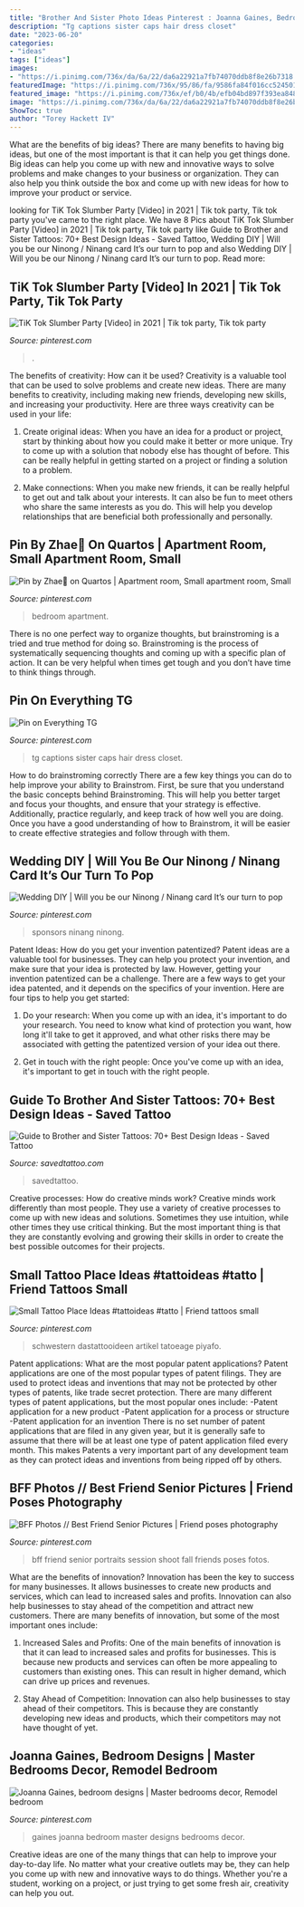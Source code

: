 ```yaml
---
title: "Brother And Sister Photo Ideas Pinterest : Joanna Gaines, Bedroom Designs"
description: "Tg captions sister caps hair dress closet"
date: "2023-06-20"
categories:
- "ideas"
tags: ["ideas"]
images:
- "https://i.pinimg.com/736x/da/6a/22/da6a22921a7fb74070ddb8f8e26b7318.jpg"
featuredImage: "https://i.pinimg.com/736x/95/86/fa/9586fa84f016cc52450135e54fc6166e.jpg"
featured_image: "https://i.pinimg.com/736x/ef/b0/4b/efb04bd897f393ea848a159f3a387ca5.jpg"
image: "https://i.pinimg.com/736x/da/6a/22/da6a22921a7fb74070ddb8f8e26b7318.jpg"
ShowToc: true
author: "Torey Hackett IV"
---
```



What are the benefits of big ideas?
There are many benefits to having big ideas, but one of the most important is that it can help you get things done. Big ideas can help you come up with new and innovative ways to solve problems and make changes to your business or organization. They can also help you think outside the box and come up with new ideas for how to improve your product or service.

	

		
looking for TiK Tok Slumber Party [Video] in 2021 | Tik tok party, Tik tok party you've came to the right place. We have 8 Pics about TiK Tok Slumber Party [Video] in 2021 | Tik tok party, Tik tok party like Guide to Brother and Sister Tattoos: 70+ Best Design Ideas - Saved Tattoo, Wedding DIY | Will you be our Ninong / Ninang card It’s our turn to pop and also Wedding DIY | Will you be our Ninong / Ninang card It’s our turn to pop. Read more:
		
    
## TiK Tok Slumber Party [Video] In 2021 | Tik Tok Party, Tik Tok Party

<img loading=lazy src="https://i.pinimg.com/736x/da/6a/22/da6a22921a7fb74070ddb8f8e26b7318.jpg" onerror="this.onerror=null;this.src='https://tse2.mm.bing.net/th?id=OIP.zY0G0_Mq7MJvIklD91-s7wHaNK&amp;pid=15.1';" alt="TiK Tok Slumber Party [Video] in 2021 | Tik tok party, Tik tok party">

_Source: pinterest.com_

>. 

	

The benefits of creativity: How can it be used?
Creativity is a valuable tool that can be used to solve problems and create new ideas. There are many benefits to creativity, including making new friends, developing new skills, and increasing your productivity. Here are three ways creativity can be used in your life: 
1. Create original ideas: When you have an idea for a product or project, start by thinking about how you could make it better or more unique. Try to come up with a solution that nobody else has thought of before. This can be really helpful in getting started on a project or finding a solution to a problem.

2. Make connections: When you make new friends, it can be really helpful to get out and talk about your interests. It can also be fun to meet others who share the same interests as you do. This will help you develop relationships that are beneficial both professionally and personally.

    
## Pin By Zhae🖤 On Quartos | Apartment Room, Small Apartment Room, Small

<img loading=lazy src="https://i.pinimg.com/736x/ef/b0/4b/efb04bd897f393ea848a159f3a387ca5.jpg" onerror="this.onerror=null;this.src='https://tse1.mm.bing.net/th?id=OIP.oSrDWljtnF21B_UGial8mQHaJ4&amp;pid=15.1';" alt="Pin by Zhae🖤 on Quartos | Apartment room, Small apartment room, Small">

_Source: pinterest.com_

>bedroom apartment. 

	

There is no one perfect way to organize thoughts, but brainstroming is a tried and true method for doing so. Brainstroming is the process of systematically sequencing thoughts and coming up with a specific plan of action. It can be very helpful when times get tough and you don’t have time to think things through.

    
## Pin On Everything TG

<img loading=lazy src="https://i.pinimg.com/736x/95/86/fa/9586fa84f016cc52450135e54fc6166e.jpg" onerror="this.onerror=null;this.src='https://tse1.mm.bing.net/th?id=OIP.Q_fR_R3m2-twchhgziAfWgHaLG&amp;pid=15.1';" alt="Pin on Everything TG">

_Source: pinterest.com_

>tg captions sister caps hair dress closet. 

	

How to do brainstroming correctly
There are a few key things you can do to help improve your ability to Brainstrom. First, be sure that you understand the basic concepts behind Brainstroming. This will help you better target and focus your thoughts, and ensure that your strategy is effective. Additionally, practice regularly, and keep track of how well you are doing. Once you have a good understanding of how to Brainstrom, it will be easier to create effective strategies and follow through with them.

    
## Wedding DIY | Will You Be Our Ninong / Ninang Card It’s Our Turn To Pop

<img loading=lazy src="https://i.pinimg.com/736x/a9/77/bd/a977bda3522fe8d7f7d133de0ef65e69.jpg" onerror="this.onerror=null;this.src='https://tse4.mm.bing.net/th?id=OIP.6aDV0i-ghDoh6Ef3i6FnVAHaPq&amp;pid=15.1';" alt="Wedding DIY | Will you be our Ninong / Ninang card It’s our turn to pop">

_Source: pinterest.com_

>sponsors ninang ninong. 

	

Patent Ideas: How do you get your invention patentized?
Patent ideas are a valuable tool for businesses. They can help you protect your invention, and make sure that your idea is protected by law. However, getting your invention patentized can be a challenge. There are a few ways to get your idea patented, and it depends on the specifics of your invention. Here are four tips to help you get started: 
1. Do your research: When you come up with an idea, it's important to do your research. You need to know what kind of protection you want, how long it'll take to get it approved, and what other risks there may be associated with getting the patentized version of your idea out there. 

2. Get in touch with the right people: Once you've come up with an idea, it's important to get in touch with the right people.

    
## Guide To Brother And Sister Tattoos: 70+ Best Design Ideas - Saved Tattoo

<img loading=lazy src="https://www.savedtattoo.com/wp-content/uploads/2021/06/Compass-Brother-and-Sister-Tattoos-2-768x768.jpg" onerror="this.onerror=null;this.src='https://tse4.mm.bing.net/th?id=OIP.xs164btWppAzRXXsGyZ5RgHaHa&amp;pid=15.1';" alt="Guide to Brother and Sister Tattoos: 70+ Best Design Ideas - Saved Tattoo">

_Source: savedtattoo.com_

>savedtattoo. 

	

Creative processes: How do creative minds work?
Creative minds work differently than most people. They use a variety of creative processes to come up with new ideas and solutions. Sometimes they use intuition, while other times they use critical thinking. But the most important thing is that they are constantly evolving and growing their skills in order to create the best possible outcomes for their projects.

    
## Small Tattoo Place Ideas #tattoideas #tatto | Friend Tattoos Small

<img loading=lazy src="https://i.pinimg.com/736x/59/e0/31/59e031353c2fa7aba87042b87f585b23.jpg" onerror="this.onerror=null;this.src='https://tse1.mm.bing.net/th?id=OIP.UuPP3qummn1OQZ9etALy5gAAAA&amp;pid=15.1';" alt="Small Tattoo Place Ideas #tattoideas #tatto | Friend tattoos small">

_Source: pinterest.com_

>schwestern dastattooideen artikel tatoeage piyafo. 

	

Patent applications: What are the most popular patent applications?
Patent applications are one of the most popular types of patent filings. They are used to protect ideas and inventions that may not be protected by other types of patents, like trade secret protection. 
 There are many different types of patent applications, but the most popular ones include: 
-Patent application for a new product 
-Patent application for a process or structure 
-Patent application for an invention 
There is no set number of patent applications that are filed in any given year, but it is generally safe to assume that there will be at least one type of patent application filed every month. This makes Patents a very important part of any development team as they can protect ideas and inventions from being ripped off by others.

    
## BFF Photos // Best Friend Senior Pictures | Friend Poses Photography

<img loading=lazy src="https://i.pinimg.com/736x/b1/96/1b/b1961b71942d09cafc16b72ed16a2e51.jpg" onerror="this.onerror=null;this.src='https://tse2.mm.bing.net/th?id=OIP.AaPp3m3fkpFcF547Wk1E8AHaKf&amp;pid=15.1';" alt="BFF Photos // Best Friend Senior Pictures | Friend poses photography">

_Source: pinterest.com_

>bff friend senior portraits session shoot fall friends poses fotos. 

	

What are the benefits of innovation?
Innovation has been the key to success for many businesses. It allows businesses to create new products and services, which can lead to increased sales and profits. Innovation can also help businesses to stay ahead of the competition and attract new customers.
There are many benefits of innovation, but some of the most important ones include:

1) Increased Sales and Profits: One of the main benefits of innovation is that it can lead to increased sales and profits for businesses. This is because new products and services can often be more appealing to customers than existing ones. This can result in higher demand, which can drive up prices and revenues.

2) Stay Ahead of Competition: Innovation can also help businesses to stay ahead of their competitors. This is because they are constantly developing new ideas and products, which their competitors may not have thought of yet.

    
## Joanna Gaines, Bedroom Designs | Master Bedrooms Decor, Remodel Bedroom

<img loading=lazy src="https://i.pinimg.com/736x/0d/57/c9/0d57c9e637d377d5b003f7eeff97e7e3--joanna-gaines-fixer-upper.jpg" onerror="this.onerror=null;this.src='https://tse1.mm.bing.net/th?id=OIP.9SLUnxvdojPTbOInfMrv0gHaKP&amp;pid=15.1';" alt="Joanna Gaines, bedroom designs | Master bedrooms decor, Remodel bedroom">

_Source: pinterest.com_

>gaines joanna bedroom master designs bedrooms decor. 

	

Creative ideas are one of the many things that can help to improve your day-to-day life. No matter what your creative outlets may be, they can help you come up with new and innovative ways to do things. Whether you're a student, working on a project, or just trying to get some fresh air, creativity can help you out.

